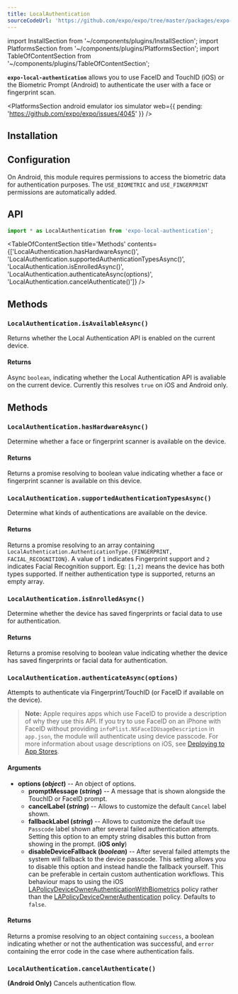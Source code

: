 ```yaml
---
title: LocalAuthentication
sourceCodeUrl: 'https://github.com/expo/expo/tree/master/packages/expo-local-authentication'
---
```


import InstallSection from '~/components/plugins/InstallSection';
import PlatformsSection from '~/components/plugins/PlatformsSection';
import TableOfContentSection from '~/components/plugins/TableOfContentSection';

**`expo-local-authentication`** allows you to use FaceID and TouchID (iOS) or the Biometric Prompt (Android) to authenticate the user with a face or fingerprint scan.

<PlatformsSection android emulator ios simulator web={{ pending: 'https://github.com/expo/expo/issues/4045' }} />

## Installation

<InstallSection packageName="expo-local-authentication" />

## Configuration

On Android, this module requires permissions to access the biometric data for authentication purposes. The `USE_BIOMETRIC` and `USE_FINGERPRINT` permissions are automatically added.

## API

```js
import * as LocalAuthentication from 'expo-local-authentication';
```

<TableOfContentSection title='Methods' contents={['LocalAuthentication.hasHardwareAsync()', 'LocalAuthentication.supportedAuthenticationTypesAsync()', 'LocalAuthentication.isEnrolledAsync()', 'LocalAuthentication.authenticateAsync(options)', 'LocalAuthentication.cancelAuthenticate()']} />

## Methods

### `LocalAuthentication.isAvailableAsync()`

Returns whether the Local Authentication API is enabled on the current device.

#### Returns

Async `boolean`, indicating whether the Local Authentication API is avaliable on the current device. Currently this resolves `true` on iOS and Android only.

## Methods

### `LocalAuthentication.hasHardwareAsync()`

Determine whether a face or fingerprint scanner is available on the device.

#### Returns

Returns a promise resolving to boolean value indicating whether a face or fingerprint scanner is available on this device.

### `LocalAuthentication.supportedAuthenticationTypesAsync()`

Determine what kinds of authentications are available on the device.

#### Returns

Returns a promise resolving to an array containing `LocalAuthentication.AuthenticationType.{FINGERPRINT, FACIAL_RECOGNITION}`. A value of `1` indicates Fingerprint support and `2` indicates Facial Recognition support. Eg: `[1,2]` means the device has both types supported. If neither authentication type is supported, returns an empty array.

### `LocalAuthentication.isEnrolledAsync()`

Determine whether the device has saved fingerprints or facial data to use for authentication.

#### Returns

Returns a promise resolving to boolean value indicating whether the device has saved fingerprints or facial data for authentication.

### `LocalAuthentication.authenticateAsync(options)`

Attempts to authenticate via Fingerprint/TouchID (or FaceID if available on the device).

> **Note:** Apple requires apps which use FaceID to provide a description of why they use this API. If you try to use FaceID on an iPhone with FaceID without providing `infoPlist.NSFaceIDUsageDescription` in `app.json`, the module will authenticate using device passcode. For more information about usage descriptions on iOS, see [Deploying to App Stores](../../distribution/app-stores#system-permissions-dialogs-on-ios).

#### Arguments

- **options (_object_)** -- An object of options.
  - **promptMessage (_string_)** -- A message that is shown alongside the TouchID or FaceID prompt.
  - **cancelLabel (_string_)** -- Allows to customize the default `Cancel` label shown.
  - **fallbackLabel (_string_)** -- Allows to customize the default `Use Passcode` label shown after several failed authentication attempts. Setting this option to an empty string disables this button from showing in the prompt. (**iOS only**)
  - **disableDeviceFallback (_boolean_)** -- After several failed attempts the system will fallback to the device passcode. This setting allows you to disable this option and instead handle the fallback yourself. This can be preferable in certain custom authentication workflows. This behaviour maps to using the iOS [LAPolicyDeviceOwnerAuthenticationWithBiometrics](https://developer.apple.com/documentation/localauthentication/lapolicy/lapolicydeviceownerauthenticationwithbiometrics?language=objc) policy rather than the [LAPolicyDeviceOwnerAuthentication](https://developer.apple.com/documentation/localauthentication/lapolicy/lapolicydeviceownerauthentication?language=objc) policy. Defaults to `false`.

#### Returns

Returns a promise resolving to an object containing `success`, a boolean indicating whether or not the authentication was successful, and `error` containing the error code in the case where authentication fails.

### `LocalAuthentication.cancelAuthenticate()`

**(Android Only)** Cancels authentication flow.
